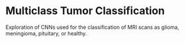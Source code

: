 # Multiclass Tumor Classification

Exploration of CNNs used for the classification of MRI scans as glioma, meningioma, pituitary, or healthy.